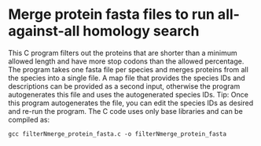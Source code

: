 # Merge protein fasta files to run all-against-all homology search

This C program filters out the proteins that are shorter than a minimum allowed length and have more stop codons than the allowed percentage. The program takes one fasta file per species and merges proteins from all the species into a single file. A map file that provides the species IDs and descriptions can be provided as a second input, otherwise the program autogenerates this file and uses the autogenerated species IDs. Tip: Once this program autogenerates the file, you can edit the species IDs as desired and re-run the program.
The C code uses only base libraries and can be compiled as: 

```
gcc filterNmerge_protein_fasta.c -o filterNmerge_protein_fasta
```
